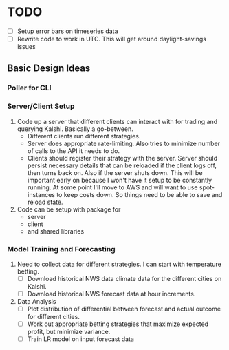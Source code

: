 # TODO

- [ ] Setup error bars on timeseries data
- [ ] Rewrite code to work in UTC. This will get around daylight-savings issues

## Basic Design Ideas

### Poller for CLI

### Server/Client Setup

1. Code up a server that different clients can interact with for trading and querying Kalshi. Basically a go-between.
   - Different clients run different strategies.
   - Server does appropriate rate-limiting. Also tries to minimize number of calls to the API it needs to do.
   - Clients should register their strategy with the server. Server should persist necessary details that can be reloaded if the client logs off, then turns back on. Also if the server shuts down. This will be important early on because I won't have it setup to be constantly running. At some point I'll move to AWS and will want to use spot-instances to keep costs down. So things need to be able to save and reload state.
2. Code can be setup with package for
   - server
   - client
   - and shared libraries

### Model Training and Forecasting

1. Need to collect data for different strategies. I can start with temperature betting.
   - [ ] Download historical NWS data climate data for the different cities on Kalshi.
   - [ ] Download historical NWS forecast data at hour increments.
2. Data Analysis
   - [ ] Plot distribution of differential between forecast and actual outcome for different cities.
   - [ ] Work out appropriate betting strategies that maximize expected profit, but minimize variance.
   - [ ] Train LR model on input forecast data

